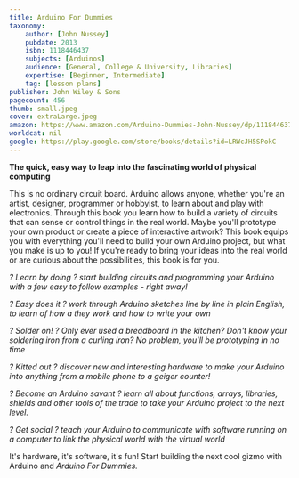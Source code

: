 ```yaml
---
title: Arduino For Dummies
taxonomy:
	author: [John Nussey]
	pubdate: 2013
	isbn: 1118446437
	subjects: [Arduinos]
	audience: [General, College & University, Libraries]
	expertise: [Beginner, Intermediate]
	tag: [lesson plans]
publisher: John Wiley & Sons
pagecount: 456
thumb: small.jpeg
cover: extraLarge.jpeg
amazon: https://www.amazon.com/Arduino-Dummies-John-Nussey/dp/1118446372/ref=sr_1_1?s=books&ie=UTF8&qid=1541655908&sr=1-1&keywords=arduino+for+dummies&dpID=51nLOVNuP%252BL&preST=_SX218_BO1,204,203,200_QL40_&dpSrc=srch
worldcat: nil
google: https://play.google.com/store/books/details?id=LRWcJH5SPokC
---
```

<p><b>The quick, easy way to leap into the fascinating world of physical computing</b></p> <p>This is no ordinary circuit board. Arduino allows anyone, whether you're an artist, designer, programmer or hobbyist, to learn about and play with electronics. Through this book you learn how to build a variety of circuits that can sense or control things in the real world. Maybe you'll prototype your own product or create a piece of interactive artwork? This book equips you with everything you'll need to build your own Arduino project, but what you make is up to you! If you're ready to bring your ideas into the real world or are curious about the possibilities, this book is for you.<b><i> </i></b></p> <p><i>? Learn by doing ? start building circuits and programming your Arduino with a few easy to follow examples - right away!</i></p> <p><i>? Easy does it ? work through Arduino sketches line by line in plain English, to learn of how a they work and how to write your own</i></p> <p><i>? Solder on! ? Only ever used a breadboard in the kitchen? Don't know your soldering iron from a curling iron? No problem, you'll be prototyping in no time</i></p> <p><i>? Kitted out ? discover new and interesting hardware to make your Arduino into anything from a mobile phone to a geiger counter!</i></p> <p><i>? Become an Arduino savant ? learn all about functions, arrays, libraries, shields and other tools of the trade to take your Arduino project to the next level.</i></p> <p><i>? Get social ? teach your Arduino to communicate with software running on a computer to link the physical world with the virtual world</i></p> <p>It's hardware, it's software, it's fun! Start building the next cool gizmo with Arduino and <i>Arduino For Dummies.</i></p>